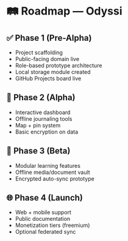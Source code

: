 # 🛤️ Roadmap — Odyssi

## ✅ Phase 1 (Pre-Alpha)
- Project scaffolding
- Public-facing domain live
- Role-based prototype architecture
- Local storage module created
- GitHub Projects board live

## 🚧 Phase 2 (Alpha)
- Interactive dashboard
- Offline journaling tools
- Map + pin system
- Basic encryption on data

## 🚀 Phase 3 (Beta)
- Modular learning features
- Offline media/document vault
- Encrypted auto-sync prototype

## 🌐 Phase 4 (Launch)
- Web + mobile support
- Public documentation
- Monetization tiers (freemium)
- Optional federated sync

